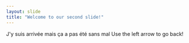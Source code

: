 ```yaml
---
layout: slide
title: "Welcome to our second slide!"
---
```

J'y suis arrivée mais ça a pas été sans mal
Use the left arrow to go back!
